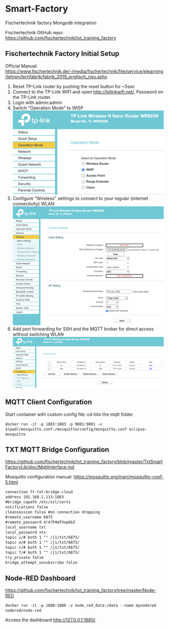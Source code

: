 # Smart-Factory
Fischertechnik factory Mongodb integration

Fischertechnik GitHub repo: <https://github.com/fischertechnik/txt_training_factory>

## Fischertechnik Factory Initial Setup

Official Manual:
<https://www.fischertechnik.de/-/media/fischertechnik/fite/service/elearning/lehren/lernfabrik/fabrik_2019_englisch_neu.ashx>

1. Reset TP-Link router by pushing the reset button for ~5sec
2. Connect to the TP-Link WIFI and open <http://tplinkwifi.net/>. Password on the TP-Link router.
3. Login with admin:admin
4. Switch "Operation Mode" to WISP
![WISP Configuration](/doc/images/TP-Link-OperationMode.png)
5. Configure "Wireless" settings to connect to your regular (internet connectivity) WLAN
![WIFI Configuration](/doc/images/TP-Link-WIFISetup.png)
6. Add port forwarding for SSH and the MQTT broker for direct access without switching WLAN
![Port Forwarding](/doc/images/TP-Link-PortForward.png)

## MQTT Client Configuration

Start container with custom config file:
cd into the mqtt folder
```
docker run -it -p 1883:1883 -p 9001:9001 -v $(pwd)/mosquitto.conf:/mosquitto/config/mosquitto.conf eclipse-mosquitto
```

## TXT MQTT Bridge Configuration

<https://github.com/fischertechnik/txt_training_factory/blob/master/TxtSmartFactoryLib/doc/MqttInterface.md>

Mosquitto configuration manual: <https://mosquitto.org/man/mosquitto-conf-5.html>

```
connection ft-txt-bridge-cloud
address 192.168.1.113:1883
#bridge_capath /etc/ssl/certs
notifications false
cleansession false #on connection dropping
#remote_username 6875
#remote_password 4!4?P4mTVop6bZ
local_username txt
local_password xtx
topic i/# both 1 "" /j1/txt/6875/
topic o/# both 1 "" /j1/txt/6875/
topic c/# both 1 "" /j1/txt/6875/
topic f/# both 1 "" /j1/txt/6875/
try_private false
bridge_attempt_unsubscribe false
```

## Node-RED Dashboard

<https://github.com/fischertechnik/txt_training_factory/tree/master/Node-RED>

```
docker run -it -p 1880:1880 -v node_red_data:/data --name mynodered nodered/node-red
```

Access the dashboard <http://127.0.0.1:1880/>.
